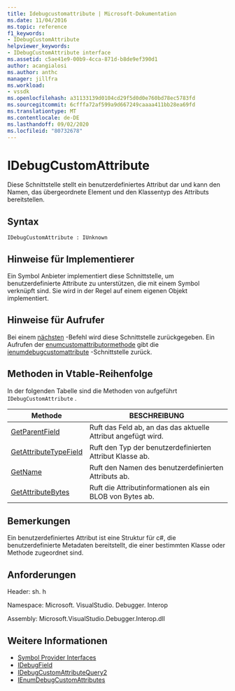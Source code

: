 ```yaml
---
title: Idebugcustomattribute | Microsoft-Dokumentation
ms.date: 11/04/2016
ms.topic: reference
f1_keywords:
- IDebugCustomAttribute
helpviewer_keywords:
- IDebugCustomAttribute interface
ms.assetid: c5ae41e9-00b9-4cca-871d-b8de9ef390d1
author: acangialosi
ms.author: anthc
manager: jillfra
ms.workload:
- vssdk
ms.openlocfilehash: a31133139d0104cd29f5d0d0e760bd78ec5783fd
ms.sourcegitcommit: 6cfffa72af599a9d667249caaaa411bb28ea69fd
ms.translationtype: MT
ms.contentlocale: de-DE
ms.lasthandoff: 09/02/2020
ms.locfileid: "80732678"
---
```

# <a name="idebugcustomattribute"></a>IDebugCustomAttribute
Diese Schnittstelle stellt ein benutzerdefiniertes Attribut dar und kann den Namen, das übergeordnete Element und den Klassentyp des Attributs bereitstellen.

## <a name="syntax"></a>Syntax

```
IDebugCustomAttribute : IUnknown
```

## <a name="notes-for-implementers"></a>Hinweise für Implementierer
 Ein Symbol Anbieter implementiert diese Schnittstelle, um benutzerdefinierte Attribute zu unterstützen, die mit einem Symbol verknüpft sind. Sie wird in der Regel auf einem eigenen Objekt implementiert.

## <a name="notes-for-callers"></a>Hinweise für Aufrufer
 Bei einem [nächsten](../../../extensibility/debugger/reference/ienumdebugcustomattributes-next.md) -Befehl wird diese Schnittstelle zurückgegeben. Ein Aufrufen der [enumcustomattributormethode](../../../extensibility/debugger/reference/idebugcustomattributequery2-enumcustomattributes.md) gibt die [ienumdebugcustomattribute](../../../extensibility/debugger/reference/ienumdebugcustomattributes.md) -Schnittstelle zurück.

## <a name="methods-in-vtable-order"></a>Methoden in Vtable-Reihenfolge
 In der folgenden Tabelle sind die Methoden von aufgeführt `IDebugCustomAttribute` .

|Methode|BESCHREIBUNG|
|------------|-----------------|
|[GetParentField](../../../extensibility/debugger/reference/idebugcustomattribute-getparentfield.md)|Ruft das Feld ab, an das das aktuelle Attribut angefügt wird.|
|[GetAttributeTypeField](../../../extensibility/debugger/reference/idebugcustomattribute-getattributetypefield.md)|Ruft den Typ der benutzerdefinierten Attribut Klasse ab.|
|[GetName](../../../extensibility/debugger/reference/idebugcustomattribute-getname.md)|Ruft den Namen des benutzerdefinierten Attributs ab.|
|[GetAttributeBytes](../../../extensibility/debugger/reference/idebugcustomattribute-getattributebytes.md)|Ruft die Attributinformationen als ein BLOB von Bytes ab.|

## <a name="remarks"></a>Bemerkungen
 Ein benutzerdefiniertes Attribut ist eine Struktur für c#, die benutzerdefinierte Metadaten bereitstellt, die einer bestimmten Klasse oder Methode zugeordnet sind.

## <a name="requirements"></a>Anforderungen
 Header: sh. h

 Namespace: Microsoft. VisualStudio. Debugger. Interop

 Assembly: Microsoft.VisualStudio.Debugger.Interop.dll

## <a name="see-also"></a>Weitere Informationen
- [Symbol Provider Interfaces](../../../extensibility/debugger/reference/symbol-provider-interfaces.md)
- [IDebugField](../../../extensibility/debugger/reference/idebugfield.md)
- [IDebugCustomAttributeQuery2](../../../extensibility/debugger/reference/idebugcustomattributequery2.md)
- [IEnumDebugCustomAttributes](../../../extensibility/debugger/reference/ienumdebugcustomattributes.md)
